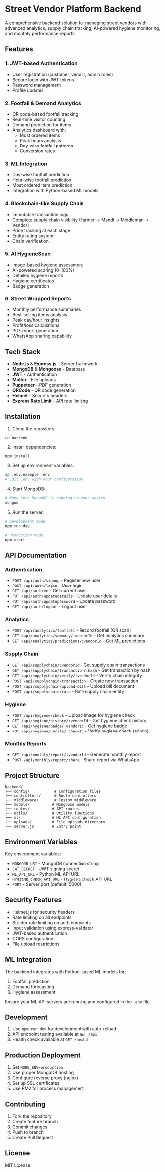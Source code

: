 # Street Vendor Platform Backend

A comprehensive backend solution for managing street vendors with advanced analytics, supply chain tracking, AI-powered hygiene monitoring, and monthly performance reports.

## Features

### 1. **JWT-based Authentication**
- User registration (customer, vendor, admin roles)
- Secure login with JWT tokens
- Password management
- Profile updates

### 2. **Footfall & Demand Analytics**
- QR code-based footfall tracking
- Real-time visitor counting
- Demand prediction for items
- Analytics dashboard with:
  - Most ordered items
  - Peak hours analysis
  - Day-wise footfall patterns
  - Conversion rates

### 3. **ML Integration**
- Day-wise footfall prediction
- Hour-wise footfall prediction
- Most ordered item prediction
- Integration with Python-based ML models

### 4. **Blockchain-like Supply Chain**
- Immutable transaction logs
- Complete supply chain visibility (Farmer → Mandi → Middleman → Vendor)
- Price tracking at each stage
- Entity rating system
- Chain verification

### 5. **AI HygieneScan**
- Image-based hygiene assessment
- AI-powered scoring (0-100%)
- Detailed hygiene reports
- Hygiene certificates
- Badge generation

### 6. **Street Wrapped Reports**
- Monthly performance summaries
- Best-selling items analysis
- Peak day/hour insights
- Profit/loss calculations
- PDF report generation
- WhatsApp sharing capability

## Tech Stack

- **Node.js** & **Express.js** - Server framework
- **MongoDB** & **Mongoose** - Database
- **JWT** - Authentication
- **Multer** - File uploads
- **Puppeteer** - PDF generation
- **QRCode** - QR code generation
- **Helmet** - Security headers
- **Express Rate Limit** - API rate limiting

## Installation

1. Clone the repository:
```bash
cd backend
```

2. Install dependencies:
```bash
npm install
```

3. Set up environment variables:
```bash
cp .env.example .env
# Edit .env with your configuration
```

4. Start MongoDB:
```bash
# Make sure MongoDB is running on your system
mongod
```

5. Run the server:
```bash
# Development mode
npm run dev

# Production mode
npm start
```

## API Documentation

### Authentication
- `POST /api/auth/signup` - Register new user
- `POST /api/auth/login` - User login
- `GET /api/auth/me` - Get current user
- `PUT /api/auth/updatedetails` - Update user details
- `PUT /api/auth/updatepassword` - Update password
- `GET /api/auth/logout` - Logout user

### Analytics
- `POST /api/analytics/footfall` - Record footfall (QR scan)
- `GET /api/analytics/summary/:vendorId` - Get analytics summary
- `GET /api/analytics/predictions/:vendorId` - Get ML predictions

### Supply Chain
- `GET /api/supplychain/:vendorId` - Get supply chain transactions
- `GET /api/supplychain/transaction/:hash` - Get transaction by hash
- `GET /api/supplychain/verify/:vendorId` - Verify chain integrity
- `POST /api/supplychain/transaction` - Create new transaction
- `POST /api/supplychain/upload-bill` - Upload bill document
- `POST /api/supplychain/rate` - Rate supply chain entity

### Hygiene
- `POST /api/hygiene/check` - Upload image for hygiene check
- `GET /api/hygiene/history/:vendorId` - Get hygiene check history
- `GET /api/hygiene/badge/:vendorId` - Get hygiene badge
- `PUT /api/hygiene/verify/:checkId` - Verify hygiene check (admin)

### Monthly Reports
- `GET /api/monthly/report/:vendorId` - Generate monthly report
- `POST /api/monthly/report/share` - Share report via WhatsApp

## Project Structure

```
backend/
├── config/           # Configuration files
├── controllers/      # Route controllers
├── middleware/       # Custom middleware
├── models/          # Mongoose models
├── routes/          # API routes
├── utils/           # Utility functions
├── ml/              # ML API configuration
├── uploads/         # File uploads directory
└── server.js        # Entry point
```

## Environment Variables

Key environment variables:
- `MONGODB_URI` - MongoDB connection string
- `JWT_SECRET` - JWT signing secret
- `ML_API_URL` - Python ML API URL
- `HYGIENE_CHECK_API_URL` - Hygiene check API URL
- `PORT` - Server port (default: 5000)

## Security Features

- Helmet.js for security headers
- Rate limiting on all endpoints
- Stricter rate limiting on auth endpoints
- Input validation using express-validator
- JWT-based authentication
- CORS configuration
- File upload restrictions

## ML Integration

The backend integrates with Python-based ML models for:
1. Footfall prediction
2. Demand forecasting
3. Hygiene assessment

Ensure your ML API servers are running and configured in the `.env` file.

## Development

1. Use `npm run dev` for development with auto-reload
2. API endpoint testing available at `GET /api`
3. Health check available at `GET /health`

## Production Deployment

1. Set `NODE_ENV=production`
2. Use proper MongoDB hosting
3. Configure reverse proxy (nginx)
4. Set up SSL certificates
5. Use PM2 for process management

## Contributing

1. Fork the repository
2. Create feature branch
3. Commit changes
4. Push to branch
5. Create Pull Request

## License

MIT License